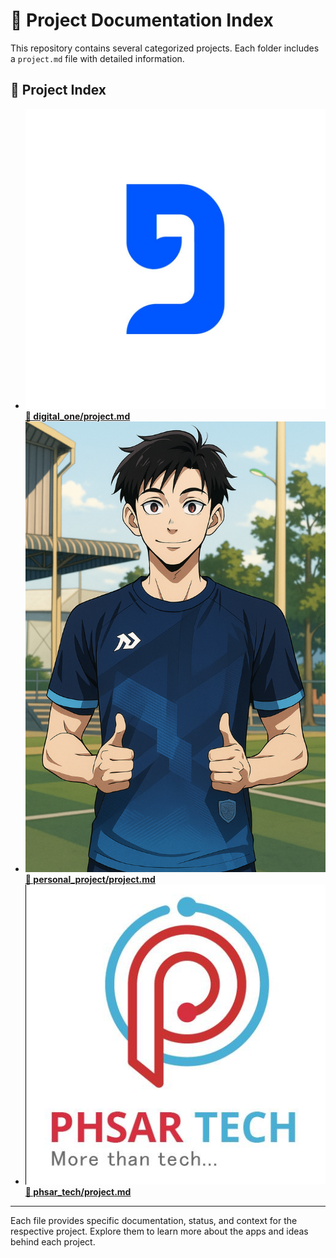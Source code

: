 # 📁 Project Documentation Index

This repository contains several categorized projects. Each folder includes a `project.md` file with detailed information.

## 🔗 Project Index

- ![digital_one](./assets/digital_one.png) [**📘 digital_one/project.md**](./digital_one/project.md)
- ![my_profile_pic](./assets/my_profile_pic.png) [**📗 personal_project/project.md**](./personal_project/project.md)
- ![phsar_tech](./assets/phsar_tech.png) [**📙 phsar_tech/project.md**](./phsar_tech/project.md)

---

Each file provides specific documentation, status, and context for the respective project. Explore them to learn more about the apps and ideas behind each project.
